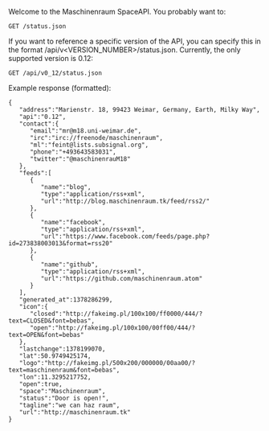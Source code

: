 Welcome to the Maschinenraum SpaceAPI. You probably want to:

    GET /status.json

If you want to reference a specific version of the API, you can specify
this in the format /api/v<VERSION_NUMBER>/status.json. Currently, the
only supported version is 0.12:

    GET /api/v0_12/status.json

Example response (formatted):

    {
       "address":"Marienstr. 18, 99423 Weimar, Germany, Earth, Milky Way",
       "api":"0.12",
       "contact":{
          "email":"mr@m18.uni-weimar.de",
          "irc":"irc://freenode/maschinenraum",
          "ml":"feint@lists.subsignal.org",
          "phone":"+493643583031",
          "twitter":"@maschinenrauM18"
       },
       "feeds":[
          {
             "name":"blog",
             "type":"application/rss+xml",
             "url":"http://blog.maschinenraum.tk/feed/rss2/"
          },
          {
             "name":"facebook",
             "type":"application/rss+xml",
             "url":"https://www.facebook.com/feeds/page.php?id=273838003013&format=rss20"
          },
          {
             "name":"github",
             "type":"application/rss+xml",
             "url":"https://github.com/maschinenraum.atom"
          }
       ],
       "generated_at":1378286299,
       "icon":{
          "closed":"http://fakeimg.pl/100x100/ff0000/444/?text=CLOSED&font=bebas",
          "open":"http://fakeimg.pl/100x100/00ff00/444/?text=OPEN&font=bebas"
       },
       "lastchange":1378199070,
       "lat":50.9749425174,
       "logo":"http://fakeimg.pl/500x200/000000/00aa00/?text=maschinenraum&font=bebas",
       "lon":11.3295217752,
       "open":true,
       "space":"Maschinenraum",
       "status":"Door is open!",
       "tagline":"we can haz raum",
       "url":"http://maschinenraum.tk"
    }
